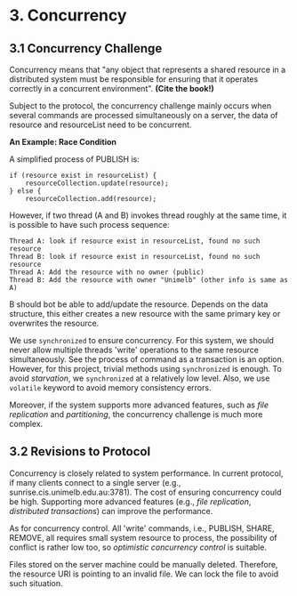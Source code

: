 # 3. Concurrency

## 3.1 Concurrency Challenge

Concurrency means that "any object that represents a shared resource in a distributed system must be responsible for ensuring that it operates correctly in a concurrent environment". **(Cite the book!)**

Subject to the protocol, the concurrency challenge mainly occurs when several commands are processed simultaneously on a server, the data of resource and resourceList need to be concurrent.

**An Example: Race Condition**

A simplified process of PUBLISH is:

    if (resource exist in resourceList) {
        resourceCollection.update(resource);
    } else {
        resourceCollection.add(resource);
    
However, if two thread (A and B) invokes thread roughly at the same time, it is possible to have such process sequence:

    Thread A: look if resource exist in resourceList, found no such resource
    Thread B: look if resource exist in resourceList, found no such resource
    Thread A: Add the resource with no owner (public)
    Thread B: Add the resource with owner "Unimelb" (other info is same as A)

B should bot be able to add/update the resource. Depends on the data structure, this either creates a new resource with the same primary key or overwrites the resource.

We use `synchronized` to ensure concurrency. For this system, we should never allow multiple threads 'write' operations to the same resource simultaneously. See the process of command as a transaction is an option. However, for this project, trivial methods using `synchronized` is enough. To avoid *starvation*, we `synchronized` at a relatively low level. Also, we use `volatile` keyword to avoid memory consistency errors.

Moreover, if the system supports more advanced features, such as *file replication* and *partitioning*, the concurrency challenge is much more complex.

## 3.2 Revisions to Protocol

Concurrency is closely related to system performance. In current protocol, if many clients connect to a single server (e.g., sunrise.cis.unimelb.edu.au:3781). The cost of ensuring concurrency could be high. Supporting more advanced features (e.g., *file replication*, *distributed transactions*) can improve the performance.

As for concurrency control. All 'write' commands, i.e., PUBLISH, SHARE, REMOVE, all requires small system resource to process, the possibility of conflict is rather low too, so *optimistic concurrency control* is suitable.

Files stored on the server machine could be manually deleted. Therefore, the resource URI is pointing to an invalid file. We can lock the file to avoid such situation.
